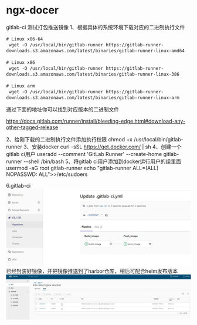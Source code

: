 # ngx-docer
gitlab-ci 测试打包推送镜像
1、根据具体的系统环境下载对应的二进制执行文件
```
# Linux x86-64
 wget -O /usr/local/bin/gitlab-runner https://gitlab-runner-downloads.s3.amazonaws.com/latest/binaries/gitlab-runner-linux-amd64
 
# Linux x86
 wget -O /usr/local/bin/gitlab-runner https://gitlab-runner-downloads.s3.amazonaws.com/latest/binaries/gitlab-runner-linux-386
 
# Linux arm
 wget -O /usr/local/bin/gitlab-runner https://gitlab-runner-downloads.s3.amazonaws.com/latest/binaries/gitlab-runner-linux-arm
```
通过下面的地址你可以找到对应版本的二进制文件

https://docs.gitlab.com/runner/install/bleeding-edge.html#download-any-other-tagged-release

2、给刚下载的二进制执行文件添加执行权限
 chmod +x /usr/local/bin/gitlab-runner
3、安装docker
curl -sSL https://get.docker.com/ | sh
4、创建一个gitlab ci用户
useradd --comment 'GitLab Runner' --create-home gitlab-runner --shell /bin/bash
5、将gitlab ci用户添加到docker运行用户的组里面
usermod -aG root gitlab-runner
echo "gitlab-runner ALL=(ALL) NOPASSWD: ALL">>/etc/sudoers

6.gitlab-ci
![gitlab-ci](./pics/gitlab-ci-job01.jpg)
已经封装好镜像，并把镜像推送到了harbor仓库，稍后可配合helm发布版本
![harbor](./pics/harbor-01.jpg)
